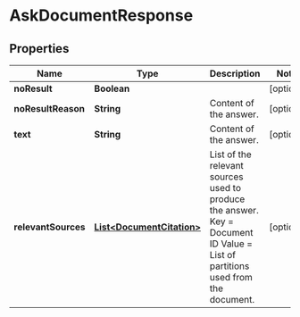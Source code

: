

# AskDocumentResponse


## Properties

| Name | Type | Description | Notes |
|------------ | ------------- | ------------- | -------------|
|**noResult** | **Boolean** |  |  [optional] |
|**noResultReason** | **String** | Content of the answer. |  [optional] |
|**text** | **String** | Content of the answer. |  [optional] |
|**relevantSources** | [**List&lt;DocumentCitation&gt;**](DocumentCitation.md) | List of the relevant sources used to produce the answer.  Key &#x3D; Document ID  Value &#x3D; List of partitions used from the document. |  [optional] |



